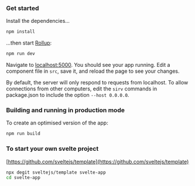 ### Get started

Install the dependencies...

```bash
npm install
```

...then start [Rollup](https://rollupjs.org):

```bash
npm run dev
```

Navigate to [localhost:5000](http://localhost:5000). You should see your app running. Edit a component file in `src`, save it, and reload the page to see your changes.

By default, the server will only respond to requests from localhost. To allow connections from other computers, edit the `sirv` commands in package.json to include the option `--host 0.0.0.0`.


### Building and running in production mode
To create an optimised version of the app:

```bash
npm run build
```

### To start your own svelte project
[https://github.com/sveltejs/template](https://github.com/sveltejs/template)

```bash
npx degit sveltejs/template svelte-app
cd svelte-app
```
